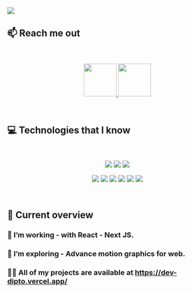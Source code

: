 <a href="https://web.facebook.com/developer.dipto.das.10/">
<img src="https://res.cloudinary.com/dksefzxze/image/upload/fl_preserve_transparency/v1743747508/dipto_exrriv.jpg" />
</a>


## :mailbox: Reach me out

<br />

<p align="center">
  <a href="https://web.facebook.com/developer.dipto.das.10/">
    <img height="75" src="https://github.com/mir-hussain/mir-hussain/blob/main/images/icons/Facebook.png">
  </a>
  <a href="https://www.linkedin.com/in/dipto-das-617901216/">
    <img height="75" src="https://github.com/mir-hussain/mir-hussain/blob/main/images/icons/Linkedin.png">
  </a>
</p>


<br />

## :computer: Technologies that I know

<br>
<p align="center">
<img src="https://github.com/mir-hussain/mir-hussain/blob/main/images/icons/HTML.png"/>
<img src="https://github.com/mir-hussain/mir-hussain/blob/main/images/icons/css.png"/>
<img src="https://github.com/mir-hussain/mir-hussain/blob/main/images/icons/JavaScript.png"/>
</p>
<p align="center">
<img src="https://github.com/mir-hussain/mir-hussain/blob/main/images/icons/react.png"/>
<img src="https://github.com/mir-hussain/mir-hussain/blob/main/images/icons/redux.png"/>
<img src="https://github.com/mir-hussain/mir-hussain/blob/main/images/icons/sass.png"/>
<img src="https://github.com/mir-hussain/mir-hussain/blob/main/images/icons/tailwind.png"/>
<img src="https://github.com/mir-hussain/mir-hussain/blob/main/images/icons/Bootsrap.png"/>
<img src="https://github.com/mir-hussain/mir-hussain/blob/main/images/icons/firebase.png"/>
</p>
<p align="center">
</p><br/>

## :eyes: Current overview


### 🔭 I’m working - with React - Next JS. 
### 🌱 I’m exploring - Advance motion graphics for web. 
### 👨‍💻 All of my projects are available at https://dev-dipto.vercel.app/
